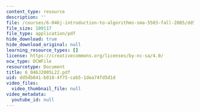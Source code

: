 ```yaml
---
content_type: resource
description: ''
file: /courses/6-046j-introduction-to-algorithms-sma-5503-fall-2005/dd5db041b0184f75cab51dea74fd5d1d_6_046J2005L22.pdf
file_size: 109117
file_type: application/pdf
hide_download: true
hide_download_original: null
learning_resource_types: []
license: https://creativecommons.org/licenses/by-nc-sa/4.0/
ocw_type: OCWFile
resourcetype: Document
title: 6_046J2005L22.pdf
uid: dd5db041-b018-4f75-cab5-1dea74fd5d1d
video_files:
  video_thumbnail_file: null
video_metadata:
  youtube_id: null
---
```

